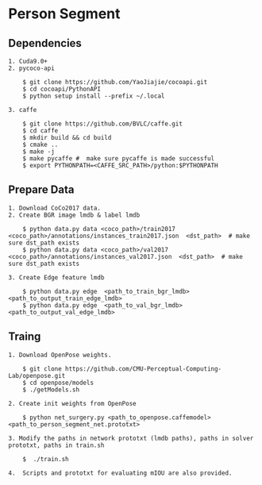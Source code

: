 # Person Segment

## Dependencies

    1. Cuda9.0+
    2. pycoco-api

        $ git clone https://github.com/YaoJiajie/cocoapi.git
        $ cd cocoapi/PythonAPI
        $ python setup install --prefix ~/.local
       
    3. caffe
    
        $ git clone https://github.com/BVLC/caffe.git
        $ cd caffe
        $ mkdir build && cd build
        $ cmake ..
        $ make -j
        $ make pycaffe #  make sure pycaffe is made successful
        $ export PYTHONPATH=<CAFFE_SRC_PATH>/python:$PYTHONPATH

## Prepare Data

    1. Download CoCo2017 data.
    2. Create BGR image lmdb & label lmdb

        $ python data.py data <coco_path>/train2017  <coco_path>/annotations/instances_train2017.json  <dst_path>  # make sure dst_path exists
        $ python data.py data <coco_path>/val2017  <coco_path>/annotations/instances_val2017.json  <dst_path>  # make sure dst_path exists

    3. Create Edge feature lmdb

        $ python data.py edge  <path_to_train_bgr_lmdb>  <path_to_output_train_edge_lmdb>
        $ python data.py edge  <path_to_val_bgr_lmdb>   <path_to_output_val_edge_lmdb>

## Traing

    1. Download OpenPose weights.

        $ git clone https://github.com/CMU-Perceptual-Computing-Lab/openpose.git
        $ cd openpose/models
        $ ./getModels.sh
	
    2. Create init weights from OpenPose

        $ python net_surgery.py <path_to_openpose.caffemodel>  <path_to_person_segment_net.prototxt>

    3. Modify the paths in network prototxt (lmdb paths), paths in solver prototxt, paths in train.sh

        $  ./train.sh

    4.  Scripts and prototxt for evaluating mIOU are also provided.
